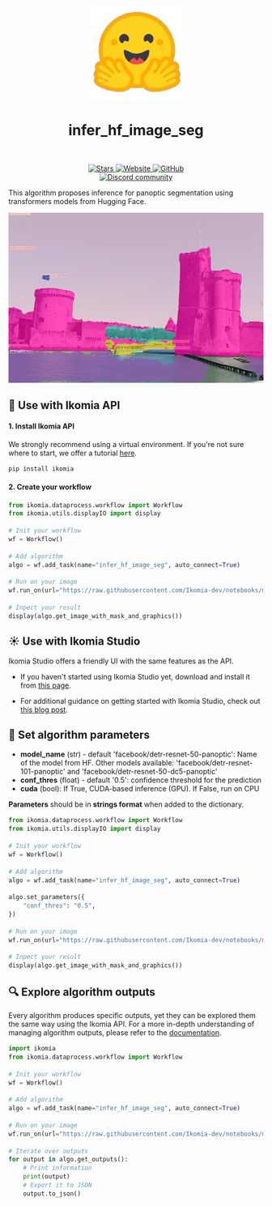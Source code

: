 <div align="center">
  <img src="https://raw.githubusercontent.com/Ikomia-hub/infer_hf_image_seg/main/icons/icon.png" alt="Algorithm icon">
  <h1 align="center">infer_hf_image_seg</h1>
</div>
<br />
<p align="center">
    <a href="https://github.com/Ikomia-hub/infer_hf_image_seg">
        <img alt="Stars" src="https://img.shields.io/github/stars/Ikomia-hub/infer_hf_image_seg">
    </a>
    <a href="https://app.ikomia.ai/hub/">
        <img alt="Website" src="https://img.shields.io/website/http/app.ikomia.ai/en.svg?down_color=red&down_message=offline&up_message=online">
    </a>
    <a href="https://github.com/Ikomia-hub/infer_hf_image_seg/blob/main/LICENSE.md">
        <img alt="GitHub" src="https://img.shields.io/github/license/Ikomia-hub/infer_hf_image_seg.svg?color=blue">
    </a>    
    <br>
    <a href="https://discord.com/invite/82Tnw9UGGc">
        <img alt="Discord community" src="https://img.shields.io/badge/Discord-white?style=social&logo=discord">
    </a> 
</p>

This algorithm proposes inference for panoptic segmentation using transformers models from Hugging Face.

![LR port panoptic segmentation](https://raw.githubusercontent.com/Ikomia-hub/infer_hf_image_seg/main/icons/output.jpg)

## :rocket: Use with Ikomia API

#### 1. Install Ikomia API

We strongly recommend using a virtual environment. If you're not sure where to start, we offer a tutorial [here](https://www.ikomia.ai/blog/a-step-by-step-guide-to-creating-virtual-environments-in-python).

```sh
pip install ikomia
```

#### 2. Create your workflow

```python
from ikomia.dataprocess.workflow import Workflow
from ikomia.utils.displayIO import display

# Init your workflow
wf = Workflow()

# Add algorithm
algo = wf.add_task(name="infer_hf_image_seg", auto_connect=True)

# Run on your image  
wf.run_on(url="https://raw.githubusercontent.com/Ikomia-dev/notebooks/main/examples/img/img_LR.jpg")

# Inpect your result
display(algo.get_image_with_mask_and_graphics())
```

## :sunny: Use with Ikomia Studio

Ikomia Studio offers a friendly UI with the same features as the API.

- If you haven't started using Ikomia Studio yet, download and install it from [this page](https://www.ikomia.ai/studio).

- For additional guidance on getting started with Ikomia Studio, check out [this blog post](https://www.ikomia.ai/blog/how-to-get-started-with-ikomia-studio).

## :pencil: Set algorithm parameters

- **model_name** (str) - default 'facebook/detr-resnet-50-panoptic': Name of the model from HF. Other models available: 'facebook/detr-resnet-101-panoptic' and 'facebook/detr-resnet-50-dc5-panoptic'
- **conf_thres** (float) - default '0.5': confidence threshold for the prediction‍
- **cuda** (bool): If True, CUDA-based inference (GPU). If False, run on CPU

**Parameters** should be in **strings format**  when added to the dictionary.


```python
from ikomia.dataprocess.workflow import Workflow
from ikomia.utils.displayIO import display

# Init your workflow
wf = Workflow()

# Add algorithm
algo = wf.add_task(name="infer_hf_image_seg", auto_connect=True)

algo.set_parameters({
    "conf_thres": "0.5",
})

# Run on your image  
wf.run_on(url="https://raw.githubusercontent.com/Ikomia-dev/notebooks/main/examples/img/img_LR.jpg")

# Inpect your result
display(algo.get_image_with_mask_and_graphics())

```

## :mag: Explore algorithm outputs

Every algorithm produces specific outputs, yet they can be explored them the same way using the Ikomia API. For a more in-depth understanding of managing algorithm outputs, please refer to the [documentation](https://ikomia-dev.github.io/python-api-documentation/advanced_guide/IO_management.html).

```python
import ikomia
from ikomia.dataprocess.workflow import Workflow

# Init your workflow
wf = Workflow()

# Add algorithm
algo = wf.add_task(name="infer_hf_image_seg", auto_connect=True)

# Run on your image  
wf.run_on(url="https://raw.githubusercontent.com/Ikomia-dev/notebooks/main/examples/img/img_LR.jpg")

# Iterate over outputs
for output in algo.get_outputs():
    # Print information
    print(output)
    # Export it to JSON
    output.to_json()
```
